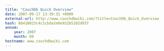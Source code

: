 ```yaml
---
title: "CouchDb Quick Overview"
date: 2007-09-17 13:39:31 +0000
external-url: http://www.couchdbwiki.com/?title=CouchDb_Quick_Overview
hash: 8b410023c4c1cbda2e0e932b5102d937
annum:
    year: 2007
    month: 09
hostname: www.couchdbwiki.com
---
```



